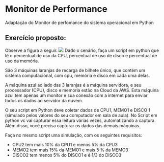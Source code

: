# Monitor de Performance
Adaptação do Monitor de perfomance do sistema operacional em Python

## Exercício proposto:
Observe a figura a seguir. 
![](https://www.bahiajornal.com.br/images/noticias/21520/09f9af0dac6899a6052dd3f9b80d9a29.jpeg)
Dado o cenário, faça um script em python que lê o percentual de uso da CPU, percentual de uso de disco e percentual de uso da memória. 

São 3 máquinas laranjas de recarga de bilhete único, que contém um sistema computacional, com cpu, memória e disco em cada uma delas.

A máquina azul ao lado das 3 laranjas é a máquina servidora, e seu processador (CPU), disco e memória estão na Cloud da AWS.
Esta máquina azul tem apenas um monitor e sua conexão com a internet para enviar todos os dados ao servidor da nuvem. 

O seu script em Python deve coletar dados de CPU1, MEMO1 e DISCO 1 (simulado pelos valores do seu computador em sala de aula).
No Script em python vc vai capturar essa leitura várias vezes, automatizando a captura. Além disso, você precisa capturar os dados das demais máquinas.

Faça no mesmo script uma simulação, com os seguintes requisitos: 

- CPU2 tem mais 10% da CPU1 e menos 5% da CPU3
- MEMO2 tem mais 15% da MEMO1 e mais 5 % da MEMO3
- DISCO2 tem menos 5% do DISCO1 e é 1/3 do DISCO3
